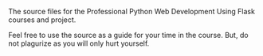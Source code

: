 The source files for the Professional Python Web Development Using Flask courses and project.

Feel free to use the source as a guide for your time in the course.  But, do not plagurize as you will only hurt yourself.
